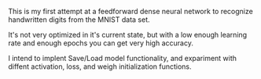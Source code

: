 This is my first attempt at a feedforward dense neural network to recognize handwritten digits from the MNIST data set. 

It's not very optimized in it's current state, but with a low enough learning rate and enough epochs you can get very high accuracy.

I intend to implent Save/Load model functionality, and expariment with diffent activation, loss, and weigh initialization functions.

